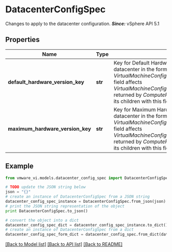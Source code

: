 # DatacenterConfigSpec

Changes to apply to the datacenter configuration.  ***Since:*** vSphere API 5.1 

## Properties
Name | Type | Description | Notes
------------ | ------------- | ------------- | -------------
**default_hardware_version_key** | **str** | Key for Default Hardware Version to be used on this datacenter in the format of *VirtualMachineConfigOptionDescriptor.key*.  Setting this field affects *VirtualMachineConfigOptionDescriptor.defaultConfigOption* returned by *ComputeResource.environmentBrowser* of all its children with this field unset.  ***Since:*** vSphere API 5.1  | [optional] 
**maximum_hardware_version_key** | **str** | Key for Maximum Hardware Version to be used on this datacenter in the format of *VirtualMachineConfigOptionDescriptor.key*.  Setting this field affects *VirtualMachineConfigOptionDescriptor.defaultConfigOption* returned by *ComputeResource.environmentBrowser* of all its children with this field unset.  ***Since:*** vSphere API 7.0.2.0  | [optional] 

## Example

```python
from vmware_vi.models.datacenter_config_spec import DatacenterConfigSpec

# TODO update the JSON string below
json = "{}"
# create an instance of DatacenterConfigSpec from a JSON string
datacenter_config_spec_instance = DatacenterConfigSpec.from_json(json)
# print the JSON string representation of the object
print DatacenterConfigSpec.to_json()

# convert the object into a dict
datacenter_config_spec_dict = datacenter_config_spec_instance.to_dict()
# create an instance of DatacenterConfigSpec from a dict
datacenter_config_spec_form_dict = datacenter_config_spec.from_dict(datacenter_config_spec_dict)
```
[[Back to Model list]](../README.md#documentation-for-models) [[Back to API list]](../README.md#documentation-for-api-endpoints) [[Back to README]](../README.md)


